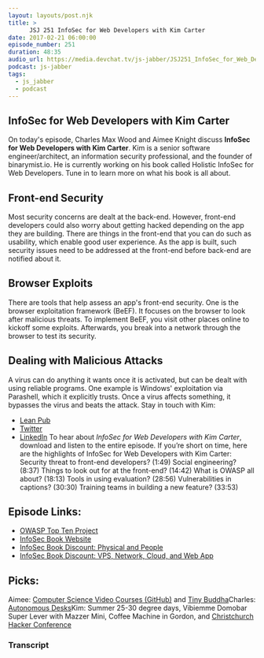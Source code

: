 ```yaml
---
layout: layouts/post.njk
title: >
      JSJ 251 InfoSec for Web Developers with Kim Carter
date: 2017-02-21 06:00:00
episode_number: 251
duration: 48:35
audio_url: https://media.devchat.tv/js-jabber/JSJ251_InfoSec_for_Web_Developers_with_Kim_Carter.mp3
podcast: js-jabber
tags: 
  - js_jabber
  - podcast
---
```


## **InfoSec for Web Developers with Kim Carter**
On today's episode, Charles Max Wood and Aimee Knight&nbsp;discuss **InfoSec for Web Developers with Kim Carter**. Kim is a senior software engineer/architect, an information security professional, and the founder of binarymist.io. He is currently working on his book called Holistic InfoSec for Web Developers. Tune in to&nbsp;learn more on what his book is all about.
## **Front-end Security**
Most security concerns are dealt&nbsp;at the back-end. However, front-end developers could also worry about getting hacked depending on the app they are building. There are things in the front-end that you can do such as usability, which enable good user experience. As the app is built, such security issues need to be addressed at the front-end before back-end are notified about it.
## **Browser Exploits**
There are tools that help assess an app's front-end security. One is the browser exploitation framework (BeEF). It focuses on the browser to look after malicious threats. To implement BeEF, you visit&nbsp;other places online to kickoff some exploits.&nbsp;Afterwards, you&nbsp;break into a network through the browser to test its security.
## **Dealing with Malicious Attacks**
A virus can do anything it wants once it is activated, but can be dealt with using reliable programs. One example is Windows' exploitation via Parashell, which it explicitly trusts. Once a virus affects something, it bypasses the virus and beats the attack. Stay in touch with Kim:
- [Lean Pub](https://binarymist.io/)
- [Twitter](https://twitter.com/binarymist?lang=en)
- [LinkedIn](https://www.linkedin.com/in/carterkim)
To hear about _InfoSec for Web Developers with Kim Carter_, download and listen to the entire episode. If you’re short on time, here are the highlights of InfoSec for Web Developers with Kim Carter: Security&nbsp;threat to front-end developers? (1:49) Social engineering? (8:37) Things to look out for at the front-end? (14:42) What is OWASP all about? (18:13) Tools in using evaluation? (28:56) Vulnerabilities in captions? (30:30) Training&nbsp;teams in building a new feature? (33:53)
## **Episode Links:**

- [OWASP Top Ten Project](https://www.owasp.org/index.php/Category:OWASP_Top_Ten_Project)
- [InfoSec Book Website](https://leanpub.com/b/holisticinfosecforwebdevelopers)
- [InfoSec Book Discount: Physical and People](http://leanpub.com/holistic-infosec-for-web-developers/c/JSJabber)
- [InfoSec Book Discount: VPS, Network, Cloud, and Web App](https://leanpub.com/holistic-infosec-for-web-developers-fascicle1-vps-network-cloud-webapplications/c/JSJabber)

## **Picks:**
Aimee: [Computer Science Video Courses (GitHub)](https://github.com/Developer-Y/cs-video-courses) and [Tiny Buddha](https://twitter.com/tinybuddha)Charles: [Autonomous Desks](https://www.autonomous.ai/)Kim: Summer 25-30 degree days, Vibiemme Domobar Super Lever with Mazzer Mini,&nbsp;Coffee Machine in Gordon,&nbsp;and&nbsp;[Christchurch Hacker Conference](https://2016.chcon.nz/)

### Transcript



